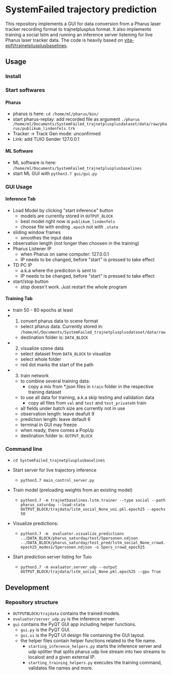 SystemFailed trajectory prediction
================================================

This repository implements a GUI for data conversion from a Pharus laser tracker recording format to trajnetplusplus format. It also implements training a social lstm and running an inference server listening for live Pharus laser tracker data. The code is heavily based on [vita-epfl/trajnetplusplusbaselines](https://github.com/vita-epfl/trajnetplusplusbaselines).

## Usage

### Install

### Start softwares
#### Pharus
- pharus is here: `cd /home/ml/pharus/bin/`
- start pharus-replay: add recorded file as argument `./pharus /home/ml/Documents/SystemFailed_trajnetplusplusdataset/data/raw/pharus/publikum_lindenfels.trk`
- Tracker -> Track Gen mode: unconfirmed
- Link: add TUIO Sender 127.0.0.1
#### ML Software

- ML software is here: `/home/ml/Documents/SystemFailed_trajnetplusplusbaselines`
- start ML GUI with `python3.7 gui/gui.py`

### GUI Usage
#### Inference Tab
- Load Model by clicking "start inference" button
    - models are currently stored in `OUTPUT_BLOCK`
    - best model right now is `publikum_lindenfels`
    - choose file with ending `.epoch` not with `.state`
 - sliding window frames
    - smoothes the input data
 - observation length (not longer then choosen in the training)
 - Pharus Listener IP 
    - when Pharus on same computer: 127.0.0.1
    - IP needs to be changed, before "start" is pressed to take effect
 - TD PC IP
    - a.k.a where the prediciton is sent to
    - IP needs to be changed, before "start" is pressed to take effect
 - start/stop button
    - stop doesn't work. Just restart the whole program
#### Training Tab
- train 50 - 80 epochs at least
- 1. convert pharus data to scene format
    - select pharus data. Currently stored in: ``/home/ml/Documents/SystemFailed_trajnetplusplusdataset/data/raw``
    - destination folder is: ``DATA_BLOCK``
- 2. visualize szene data
    - select dataset from ``DATA_BLOCK`` to visualize
    - select whole folder
    - red dot marks the start of the path
- 3. train network
    - to combine several training data:
        - copy a mix from *.json files in ``train`` folder in the respective training dataset
    - to use all data for training, a.k.a skip testing and validation data
        - copy all files from ``val`` and ``test`` and ``test_private``in train
    - all fields under batch size are currently not in use
    - observation length: leave deafult 9
    - prediction length: leave default 6
    - terminal in GUI may freeze
    - when ready, there comes a PopUp
    - destination folder is: ``OUTPUT_BLOCK``



### Command line

- ``cd SystemFailed_trajnetplusplusbaselines``

- Start server for live trajectory inference
    - ``python3.7 main_control_server.py``
    
- Train model (preloading weights from an existing model)
    - ``python3.7 -m trajnetbaselines.lstm.trainer --type social --path pharus_saturday --load-state OUTPUT_BLOCK/trajdata/lstm_social_None_uni.pkl.epoch25 --epochs 50``

- Visualize predictions:
   - ``python3.7 -m  evaluator.visualize_predictions ../DATA_BLOCK/pharus_saturday/test/5personen.ndjson ../DATA_BLOCK/pharus_saturday/test_pred/lstm_social_None_crowd.epoch25_modes1/5personen.ndjson -o 5pers_crowd_epoch25``

- Start prediction server listing for Tuio
   - ``python3.7 -m evaluator.server_udp --output OUTPUT_BLOCK/trajdata/lstm_social_None.pkl.epoch25 --gpu True``

## Development

### Repository structure

 - `OUTPUTBLOCK/trajdata` contains the trained models.
 - `evaluator/server_udp.py` is the inference server.
 - `gui` contains the PyQT GUI app including helper functions.
   - `gui.py` is the PyQT GUI.
   - `gui.ui` is the PyQT UI design file containing the GUI layout.
   - the helper files contain helper functions related to the file name.
     - `starting_inference_helpers.py` starts the inference server and udp splitter that splits pharus udp live stream into two streams to localost and a given external IP.
     - `starting_training_helpers.py` executes the training command, validates file names and more.
